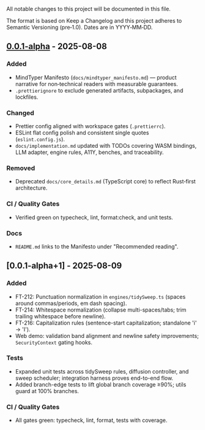 <!--
╔══════════════════════════════════════════════════════╗
║  ░  C H A N G E L O G  ░░░░░░░░░░░░░░░░░░░░░░░░░░░░  ║
║                                                      ║
║                                                      ║
║                                                      ║
║                                                      ║
║           ╌╌  P L A C E H O L D E R  ╌╌              ║
║                                                      ║
║                                                      ║
║                                                      ║
║                                                      ║
╚══════════════════════════════════════════════════════╝
  • WHAT ▸ Release history for MindTyper
  • WHY  ▸ Transparent, skeptic‑friendly record of changes
  • HOW  ▸ Keep a Changelog format; date‑stamped entries
-->

All notable changes to this project will be documented in this file.

The format is based on Keep a Changelog and this project adheres to Semantic Versioning (pre‑1.0). Dates are in YYYY‑MM‑DD.

## [0.0.1-alpha] - 2025-08-08

### Added

- MindTyper Manifesto (`docs/mindtyper_manifesto.md`) — product narrative for non‑technical readers with measurable guarantees.
- `.prettierignore` to exclude generated artifacts, subpackages, and lockfiles.

### Changed

- Prettier config aligned with workspace gates (`.prettierrc`).
- ESLint flat config polish and consistent single quotes (`eslint.config.js`).
- `docs/implementation.md` updated with TODOs covering WASM bindings, LLM adapter, engine rules, A11Y, benches, and traceability.

### Removed

- Deprecated `docs/core_details.md` (TypeScript core) to reflect Rust‑first architecture.

### CI / Quality Gates

- Verified green on typecheck, lint, format:check, and unit tests.

### Docs

- `README.md` links to the Manifesto under "Recommended reading".

[0.0.1-alpha]: https://github.com/becktothefuture/mindtyper-qna/releases/tag/v0.0.1-alpha

## [0.0.1-alpha+1] - 2025-08-09

### Added

- FT-212: Punctuation normalization in `engines/tidySweep.ts` (spaces around commas/periods, em dash spacing).
- FT-214: Whitespace normalization (collapse multi-spaces/tabs; trim trailing whitespace before newline).
- FT-216: Capitalization rules (sentence-start capitalization; standalone 'i' → 'I').
- Web demo: validation band alignment and newline safety improvements; `SecurityContext` gating hooks.

### Tests

- Expanded unit tests across tidySweep rules, diffusion controller, and sweep scheduler; integration harness proves end-to-end flow.
- Added branch-edge tests to lift global branch coverage ≥90%; utils guard at 100% branches.

### CI / Quality Gates

- All gates green: typecheck, lint, format, tests with coverage.
